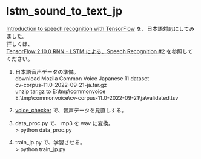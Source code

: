 # lstm_sound_to_text_jp  

  [Introduction to speech recognition with TensorFlow](https://pylessons.com/speech-recognition) を、日本語対応にしてみました。  
  詳しくは、  
  [TensorFlow 2.10.0 RNN - LSTM による、Speech Recognition #2](http://www.netosa.com/blog/2023/08/tensorflow-2100-rnn---lstm-speech-recognition-2.html) を参照してください。  
  
1. 日本語音声データの準備。  
  download Mozila Common Voice Japanese 11 dataset    
  cv-corpus-11.0-2022-09-21-ja.tar.gz    
  unzip tar.gz to E:\tmp\commonvoice    
  E:\tmp\commonvoice\cv-corpus-11.0-2022-09-21\ja\validated.tsv    

2. [voice_checker](https://github.com/tosa-no-onchan/speech_to_text/tree/main/voice_checker)  で、音声データを見直しする。
3. data_proc.py で、 mp3 を wav に変換。  
   &gt; python data_proc.py

4. train_jp.py で、学習させる。  
   &gt; python train_jp.py  
